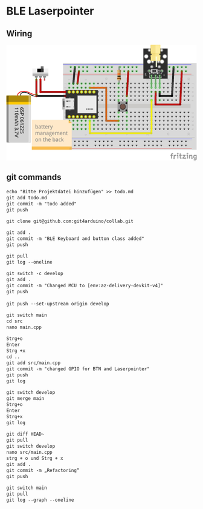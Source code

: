 # BLE Laserpointer

## Wiring
<img src="https://github.com/git4arduino/collab/blob/0864ff7ceca16b9ee192b62bfea010aca939581a/13_LaserPointerVerdrahtung_Fritzing.jpg" width="600">

## git commands

```
echo "Bitte Projektdatei hinzufügen" >> todo.md
git add todo.md
git commit -m "todo added"
git push
```

```
git clone git@github.com:git4arduino/collab.git
```

```
git add .
git commit -m "BLE Keyboard and button class added"
git push
```

```
git pull
git log --oneline
```

```
git switch -c develop
git add .
git commit -m "Changed MCU to [env:az-delivery-devkit-v4]"
git push

git push --set-upstream origin develop
```

```
git switch main
cd src
nano main.cpp
```

```
Strg+o
Enter
Strg +x
cd ..
git add src/main.cpp
git commit -m "changed GPIO for BTN and Laserpointer"
git push
git log
```

```
git switch develop
git merge main
Strg+o
Enter
Strg+x
git log
```

```
git diff HEAD~
git pull
git switch develop
nano src/main.cpp
strg + o und Strg + x
git add .
git commit -m „Refactoring“
git push
```

```
git switch main
git pull
git log --graph --oneline
```
